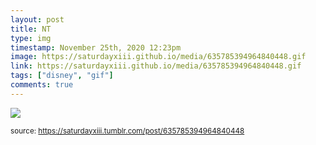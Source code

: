 ```yaml
---
layout: post
title: NT
type: img
timestamp: November 25th, 2020 12:23pm
image: https://saturdayxiii.github.io/media/635785394964840448.gif
link: https://saturdayxiii.github.io/media/635785394964840448.gif
tags: ["disney", "gif"]
comments: true
---
```

<img src="https://saturdayxiii.github.io/media/635785394964840448.gif"/>
  
<small>source: https://saturdayxiii.tumblr.com/post/635785394964840448</small>